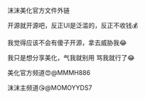 沫沫美化官方文件外链


开源就开源吧，反正UI是泛滥的，反正不收钱💰

我觉得应该不会有傻子开源，拿去威胁我😂

我只是想分享美化，气我就别用 骂我就行了😂

美化官方频道😍@MMMH886

沫沫主频道😘@MOMOYYDS7
